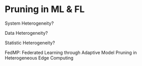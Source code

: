 # Pruning in ML & FL

System Heterogeneity?

Data Heterogeneity?

Statistic Heterogeneity?



FedMP: Federated Learning through Adaptive Model Pruning in Heterogeneous Edge Computing